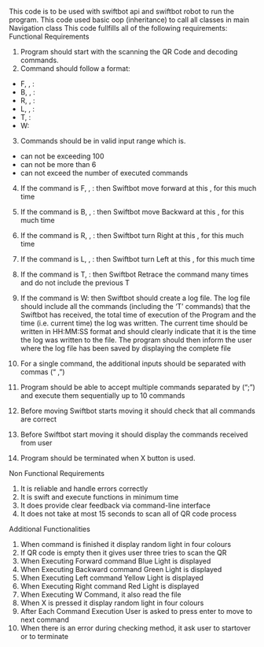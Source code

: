 This code is to be used with swiftbot api and swiftbot robot to run the program.
This code used basic oop (inheritance) to call all classes in main Navigation class
This code fullfills all of the following requirements: 
                       Functional Requirements
1)	Program should start with the scanning the QR Code and decoding commands.
2)	Command should follow a format:
-	F, <speed>, <Duration>:
-	 B, <speed>, <Duration>: 
-	R, <speed>, <Duration>: 
-	L, <speed>, <Duration>:   
-	T, <count>: 
-	W: 
3)	Commands should be in valid input range which is.
-	<speed> can not be exceeding 100 
-	<duration> can not be more than 6
-	<count> can not exceed the number of executed commands
4)	If the command is F, <speed>, <Duration>: then Swiftbot move forward at this <speed>,  for this much time <duration>
5)	If the command is B, <speed>, <Duration>: then Swiftbot move Backward at this <speed>,  for this much time <duration>
6)	If the command is R, <speed>, <Duration>: then Swiftbot turn Right at this <speed>,  for this much time <duration>
7)	If the command is L, <speed>, <Duration>: then Swiftbot turn Left at this <speed>,  for this much time <duration>
8)	If the command is T, <count>: then Swiftbot Retrace the command <count> many times and do not include the previous T
9)	If the command is W: then Swiftbot  should  create  a  log  file.  The  log  file  should  include  all  the commands (including the ‘T’ commands) that the Swiftbot has received, the total time of execution of the Program and the time (i.e. current time) the log was written. The current time should be written in HH:MM:SS format and should clearly indicate that it is the time the log was written to the file. The program should then inform the user where the log file has been saved by displaying the complete file 

10)	  For a single command, the additional inputs should be separated with commas (“ ,”)
11)	 Program should be able to accept multiple commands separated by (“;”) and execute them sequentially up to 10 commands
12)	 Before moving Swiftbot starts moving it should check that all commands are correct
13)	 Before Swiftbot start moving it should display the commands received from user
14)	 Program should be terminated when X button is used.

Non Functional Requirements
1)	It is reliable and handle errors correctly 
2)	It is swift and execute functions in minimum time
3)	It does provide clear feedback via command-line interface
4)	It does not take at most  15 seconds to scan all of  QR code process


Additional Functionalities
1)	When command is finished it display random light in four colours
2)	If QR code is empty then it gives user three tries to scan the QR
3)	When Executing Forward command Blue Light is displayed
4)	When Executing Backward command Green Light is displayed
5)	When Executing Left command Yellow Light is displayed
6)	When Executing Right command Red Light is displayed
7)	When Executing W Command, it also read the file
8)	When X is pressed it display random light in four colours
9)	After Each Command Execution  User is asked to press enter to move to next command
10)	 When there is an error during checking method, it ask user to startover or  to terminate
